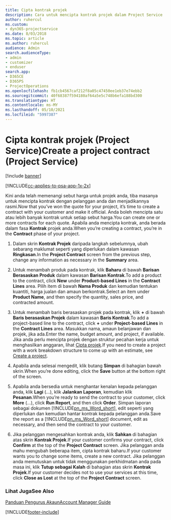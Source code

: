 ```yaml
---
title: Cipta kontrak projek
description: Cara untuk mencipta kontrak projek dalam Project Service
author: ruhercul
ms.custom:
- dyn365-projectservice
ms.date: 8/03/2018
ms.topic: article
ms.author: ruhercul
audience: Admin
search.audienceType:
- admin
- customizer
- enduser
search.app:
- D365CE
- D365PS
- ProjectOperations
ms.openlocfilehash: fb1cb4567caf212f8a05c47450ee1eb37e74ebb2
ms.sourcegitcommit: 40f68387f594180af64a5e5c748b6efa188bd300
ms.translationtype: HT
ms.contentlocale: ms-MY
ms.lasthandoff: 05/10/2021
ms.locfileid: "5997387"
---
```

# <a name="create-a-project-contract-project-service"></a><span data-ttu-id="fee8f-103">Cipta kontrak projek (Project Service)</span><span class="sxs-lookup"><span data-stu-id="fee8f-103">Create a project contract (Project Service)</span></span>

[!include [banner](../includes/psa-now-project-operations.md)]

[!INCLUDE[cc-applies-to-psa-app-1x-2x](../includes/cc-applies-to-psa-app-1x-2x.md)]

<span data-ttu-id="fee8f-104">Kini anda telah memenangi sebut harga untuk projek anda, tiba masanya untuk mencipta kontrak dengan pelanggan anda dan menjadikannya rasmi.</span><span class="sxs-lookup"><span data-stu-id="fee8f-104">Now that you’ve won the quote for your project, it’s time to create a contract with your customer and make it official.</span></span> <span data-ttu-id="fee8f-105">Anda boleh mencipta satu atau lebih banyak kontrak untuk setiap sebut harga.</span><span class="sxs-lookup"><span data-stu-id="fee8f-105">You can create one or more contracts for each quote.</span></span> <span data-ttu-id="fee8f-106">Apabila anda mencipta kontrak, anda berada dalam fasa **Kontrak** projek anda.</span><span class="sxs-lookup"><span data-stu-id="fee8f-106">When you’re creating a contract, you’re in the **Contract** phase of your project.</span></span>  
  
1. <span data-ttu-id="fee8f-107">Dalam skrin **Kontrak Projek** daripada langkah sebelumnya, ubah sebarang maklumat seperti yang diperlukan dalam kawasan **Ringkasan**.</span><span class="sxs-lookup"><span data-stu-id="fee8f-107">In the **Project Contract** screen from the previous step, change any information as necessary in the **Summary** area.</span></span>  
  
2. <span data-ttu-id="fee8f-108">Untuk menambah produk pada kontrak, klik **Baharu** di bawah **Barisan Berasaskan Produk** dalam kawasan **Barisan Kontrak**.</span><span class="sxs-lookup"><span data-stu-id="fee8f-108">To add a product to the contract, click **New** under **Product-based Lines** in the **Contract Lines** area.</span></span> <span data-ttu-id="fee8f-109">Pilih item di bawah **Nama Produk** dan kemudian tentukan kuantiti, harga jualan dan amaun berkontrak.</span><span class="sxs-lookup"><span data-stu-id="fee8f-109">Select an item under **Product Name**, and then specify the quantity, sales price, and contracted amount.</span></span>  
  
3. <span data-ttu-id="fee8f-110">Untuk menambah baris berasaskan projek pada kontrak, klik **+** di bawah **Baris berasaskan Projek** dalam kawasan **Baris Kontrak**.</span><span class="sxs-lookup"><span data-stu-id="fee8f-110">To add a project-based line to the contract, click **+** under **Project-based Lines** in the **Contract Lines** area.</span></span> <span data-ttu-id="fee8f-111">Masukkan nama, amaun belanjawan dan projek, jika ada.</span><span class="sxs-lookup"><span data-stu-id="fee8f-111">Enter the name, budget amount, and project, if available.</span></span> <span data-ttu-id="fee8f-112">Jika anda perlu mencipta projek dengan struktur pecahan kerja untuk menghasilkan anggaran, lihat [Cipta projek](../psa/create-project.md).</span><span class="sxs-lookup"><span data-stu-id="fee8f-112">If you need to create a project with a work breakdown structure to come up with an estimate, see [Create a project](../psa/create-project.md).</span></span>  
  
4. <span data-ttu-id="fee8f-113">Apabila anda selesai mengedit, klik butang **Simpan** di bahagian bawah skrin.</span><span class="sxs-lookup"><span data-stu-id="fee8f-113">When you’re done editing, click the **Save** button at the bottom right of the screen.</span></span>  
  
5. <span data-ttu-id="fee8f-114">Apabila anda bersedia untuk menghantar kenalan kepada pelanggan anda, klik **Lagi** (…), klik **Jalankan Laporan**, kemudian klik **Pesanan**.</span><span class="sxs-lookup"><span data-stu-id="fee8f-114">When you’re ready to send the contract to your customer, click **More** (…), click **Run Report**, and then click **Order**.</span></span> <span data-ttu-id="fee8f-115">Simpan laporan sebagai dokumen [!INCLUDE[pn_ms_Word_short](../includes/pn-ms-word-short.md)], edit seperti yang diperlukan dan kemudian hantar kontrak kepada pelanggan anda.</span><span class="sxs-lookup"><span data-stu-id="fee8f-115">Save the report as a [!INCLUDE[pn_ms_Word_short](../includes/pn-ms-word-short.md)] document, edit as necessary, and then send the contract to your customer.</span></span>  
  
6. <span data-ttu-id="fee8f-116">Jika pelanggan mengesahkan kontrak anda, klik **Sahkan** di bahagian atas skrin **Kontrak Projek**.</span><span class="sxs-lookup"><span data-stu-id="fee8f-116">If your customer confirms your contract, click **Confirm** at the top of the **Project Contract** screen.</span></span> <span data-ttu-id="fee8f-117">Jika pelanggan anda mahu mengubah beberapa item, cipta kontrak baharu.</span><span class="sxs-lookup"><span data-stu-id="fee8f-117">If your customer wants you to change some items, create a new contract.</span></span> <span data-ttu-id="fee8f-118">Jika pelanggan anda memutuskan untuk tidak menggunakan perkhidmatan anda pada masa ini, klik **Tutup sebagai Kalah** di bahagian atas skrin **Kontrak Projek**.</span><span class="sxs-lookup"><span data-stu-id="fee8f-118">If your customer decides not to use your services at this time, click **Close as Lost** at the top of the **Project Contract** screen.</span></span>  
  
### <a name="see-also"></a><span data-ttu-id="fee8f-119">Lihat Juga</span><span class="sxs-lookup"><span data-stu-id="fee8f-119">See Also</span></span>  
 [<span data-ttu-id="fee8f-120">Panduan Pengurus Akaun</span><span class="sxs-lookup"><span data-stu-id="fee8f-120">Account Manager Guide</span></span>](../psa/account-manager-guide.md)


[!INCLUDE[footer-include](../includes/footer-banner.md)]